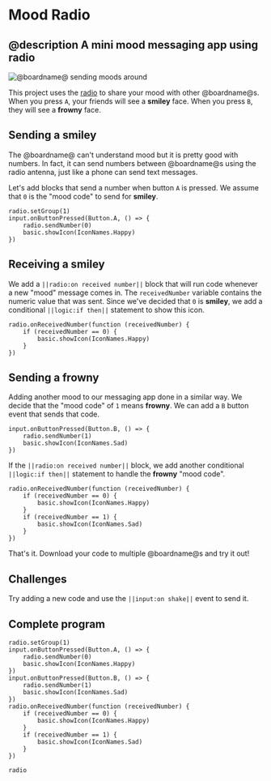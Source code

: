 # Mood Radio

## @description A mini mood messaging app using radio

![@boardname@ sending moods around](/static/mb/projects/mood-radio.png)

This project uses the [radio](/reference/radio) to share your mood with other @boardname@s.
When you press ``A``, your friends will see a **smiley** face. When you press ``B``, they will see a **frowny** face.

## Sending a smiley

The @boardname@ can't understand mood but it is pretty good with numbers. In fact, it can send numbers
between @boardname@s using the radio antenna, just like a phone can send text messages.

Let's add blocks that send a number when button ``A`` is pressed. We assume that `0` is the "mood code" to send for **smiley**.

```blocks
radio.setGroup(1)
input.onButtonPressed(Button.A, () => {
    radio.sendNumber(0)
    basic.showIcon(IconNames.Happy)
})
```

## Receiving a smiley

We add a ``||radio:on received number||`` block that will run code whenever a new "mood" message comes in.
The ``receivedNumber`` variable contains the numeric value that was sent. Since we've decided that
`0` is **smiley**, we add a conditional ``||logic:if then||`` statement to show this icon.

```blocks
radio.onReceivedNumber(function (receivedNumber) {
    if (receivedNumber == 0) {
        basic.showIcon(IconNames.Happy)
    }
})
```

## Sending a frowny

Adding another mood to our messaging app done in a similar way. We decide that the "mood code" of `1` means **frowny**. We can add a ``B`` button event that sends that code.

```blocks
input.onButtonPressed(Button.B, () => {
    radio.sendNumber(1)
    basic.showIcon(IconNames.Sad)
})
```

If the ``||radio:on received number||`` block, we add another conditional ``||logic:if then||`` statement to handle the **frowny** "mood code".

```blocks
radio.onReceivedNumber(function (receivedNumber) {
    if (receivedNumber == 0) {
        basic.showIcon(IconNames.Happy)
    }
    if (receivedNumber == 1) {
        basic.showIcon(IconNames.Sad)
    }
})
```

That's it. Download your code to multiple @boardname@s and try it out!

## Challenges

Try adding a new code and use the ``||input:on shake||`` event to send it.

## Complete program

```blocks
radio.setGroup(1)
input.onButtonPressed(Button.A, () => {
    radio.sendNumber(0)
    basic.showIcon(IconNames.Happy)
})
input.onButtonPressed(Button.B, () => {
    radio.sendNumber(1)
    basic.showIcon(IconNames.Sad)
})
radio.onReceivedNumber(function (receivedNumber) {
    if (receivedNumber == 0) {
        basic.showIcon(IconNames.Happy)
    }
    if (receivedNumber == 1) {
        basic.showIcon(IconNames.Sad)
    }
})
```

```package
radio
```